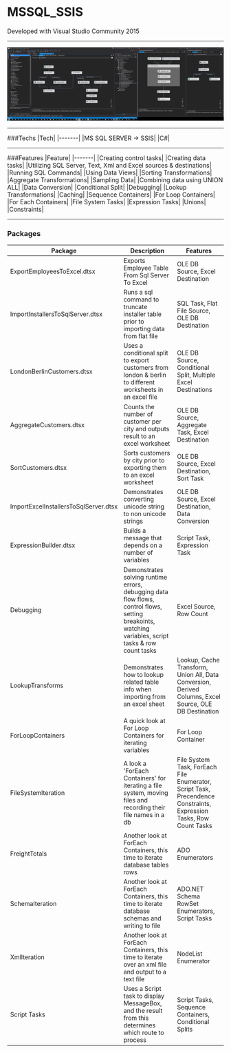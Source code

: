 # MSSQL_SSIS

Developed with Visual Studio Community 2015

---

![Screen Shot](https://github.com/Apollo013/MSSQL_SSIS/blob/master/ScreenShot.png?raw=true "Screen shot")

---

###Techs
|Tech|
|-------|
|MS SQL SERVER -> SSIS|
|C#|

---

###Features
|Feature|
|-------|
|Creating control tasks|
|Creating data tasks|
|Utilizing SQL Server, Text, Xml and Excel sources & destinations|
|Running SQL Commands|
|Using Data Views|
|Sorting Transformations|
|Aggregate Transformations|
|Sampling Data|
|Combining data using UNION ALL|
|Data Conversion|
|Conditional Split|
|Debugging|
|Lookup Transformations|
|Caching|
|Sequence Containers|
|For Loop Containers|
|For Each Containers|
|File System Tasks|
|Expression Tasks|
|Unions|
|Constraints|

---

### Packages
|Package|Description|Features|
|-------|-----------|--------|
|ExportEmployeesToExcel.dtsx|Exports Employee Table From Sql Server To Excel|OLE DB Source, Excel Destination|
|ImportInstallersToSqlServer.dtsx|Runs a sql command to truncate installer table prior to importing data from flat file|SQL Task, Flat File Source, OLE DB Destination|
|LondonBerlinCustomers.dtsx| Uses a conditional split to export customers from london & berlin to different worksheets in an excel file|OLE DB Source, Conditional Split, Multiple Excel Destinations| 
|AggregateCustomers.dtsx|Counts the number of customer per city and outputs result to an excel worksheet| OLE DB Source, Aggregate Task, Excel Destination| 
|SortCustomers.dtsx| Sorts customers by city prior to exporting them to an excel worksheet|OLE DB Source, Excel Destination, Sort Task|
|ImportExcelInstallersToSqlServer.dtsx|Demonstrates converting unicode string to non unicode strings|OLE DB Source, Excel Destination, Data Conversion|
|ExpressionBuilder.dtsx| Builds a message that depends on a number of variables| Script Task, Expression Task |
|Debugging| Demonstrates solving runtime errors, debugging data flow flows, control flows, setting breakoints, watching variables, script tasks & row count tasks| Excel Source, Row Count|
|LookupTransforms| Demonstrates how to lookup related table info when importing from an excel sheet|Lookup, Cache Transform, Union All, Data Conversion, Derived Columns, Excel Source, OLE DB Destination|
|ForLoopContainers| A quick look at For Loop Containers for iterating variables| For Loop Container |
|FileSystemIteration| A look a 'ForEach Containers' for iterating a file system, moving files and recording their file names in a db|File System Task, ForEach File Enumerator, Script Task, Precendence Constraints, Expression Tasks, Row Count Tasks|
|FreightTotals| Another look at ForEach Containers, this time to iterate database tables rows |ADO Enumerators|
|SchemaIteration|Another look at ForEach Containers, this time to iterate database schemas and writing to file|ADO.NET Schema RowSet Enumerators, Script Tasks|
|XmlIteration|Another look at ForEach Containers, this time to iterate over an xml file and output to a text file|NodeList Enumerator|
|Script Tasks| Uses a Script task to display MessageBox, and the result from this determines which route to process|Script Tasks, Sequence Containers, Conditional Splits|
